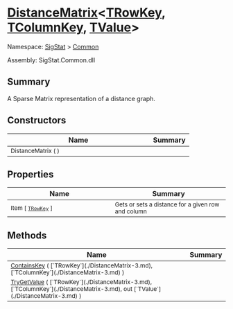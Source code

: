 # [DistanceMatrix](./DistanceMatrix-3.md)\<[TRowKey](./DistanceMatrix-3.md), [TColumnKey](./DistanceMatrix-3.md), [TValue](./DistanceMatrix-3.md)>

Namespace: [SigStat]() > [Common](./README.md)

Assembly: SigStat.Common.dll

## Summary
A Sparse Matrix representation of a distance graph.

## Constructors

| Name | Summary | 
| --- | --- | 
| <sub>DistanceMatrix (  )</sub><img style="cursor:not-allowed;" width=200/>| <sub></sub>| <br>


## Properties

| Name | Summary | 
| --- | --- | 
| <sub>Item [ [`TRowKey`](./DistanceMatrix-3.md) ]</sub><img style="cursor:not-allowed;" width=200/>| <sub>Gets or sets a distance for a given row and column</sub>| <br>


## Methods

| Name | Summary | 
| --- | --- | 
| <sub>[ContainsKey](./Methods/DistanceMatrix`3-100663396.md) ( [`TRowKey`](./DistanceMatrix-3.md), [`TColumnKey`](./DistanceMatrix-3.md) )</sub><img style="cursor:not-allowed;" width=200/>| <sub></sub>| <br>
| <sub>[TryGetValue](./Methods/DistanceMatrix`3-100663395.md) ( [`TRowKey`](./DistanceMatrix-3.md), [`TColumnKey`](./DistanceMatrix-3.md), out [`TValue`](./DistanceMatrix-3.md) )</sub><img style="cursor:not-allowed;" width=200/>| <sub></sub>| <br>


